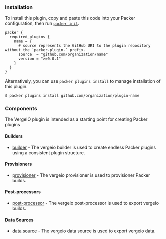 <!--
  Include a short overview about the plugin.

  This document is a great location for creating a table of contents for each
  of the components the plugin may provide. This document should load automatically
  when navigating to the docs directory for a plugin.

-->

### Installation

To install this plugin, copy and paste this code into your Packer configuration, then run [`packer init`](https://www.packer.io/docs/commands/init).

```hcl
packer {
  required_plugins {
    name = {
      # source represents the GitHub URI to the plugin repository without the `packer-plugin-` prefix.
      source  = "github.com/organization/name"
      version = ">=0.0.1"
    }
  }
}
```

Alternatively, you can use `packer plugins install` to manage installation of this plugin.

```sh
$ packer plugins install github.com/organization/plugin-name
```

### Components

The VergeIO plugin is intended as a starting point for creating Packer plugins

#### Builders

- [builder](/packer/integrations/hashicorp/vergeio/latest/components/builder/builder-name) - The vergeio builder is used to create endless Packer
  plugins using a consistent plugin structure.

#### Provisioners

- [provisioner](/packer/integrations/hashicorp/vergeio/latest/components/provisioner/provisioner-name) - The vergeio provisioner is used to provisioner
  Packer builds.

#### Post-processors

- [post-processor](/packer/integrations/hashicorp/vergeio/latest/components/post-processor/postprocessor-name) - The vergeio post-processor is used to
  export vergeio builds.

#### Data Sources

- [data source](/packer/integrations/hashicorp/vergeio/latest/components/datasource/datasource-name) - The vergeio data source is used to
  export vergeio data.

